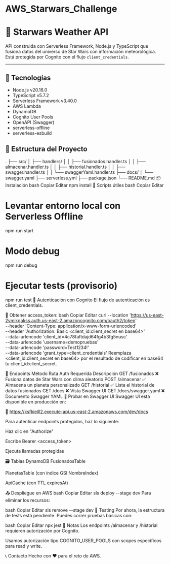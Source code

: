 # AWS_Starwars_Challenge

# 🌌 Starwars Weather API

API construida con Serverless Framework, Node.js y TypeScript que fusiona datos del universo de Star Wars con información meteorológica. Está protegida por Cognito con el flujo `client_credentials`.

---

## 🚀 Tecnologías

- Node.js v20.16.0
- TypeScript v5.7.2
- Serverless Framework v3.40.0
- AWS Lambda
- DynamoDB
- Cognito User Pools
- OpenAPI (Swagger)
- serverless-offline
- serverless-esbuild


## 📁 Estructura del Proyecto
.
├── src/
│   ├── handlers/
│   │   ├── fusionados.handler.ts
│   │   ├── almacenar.handler.ts
│   │   ├── historial.handler.ts
│   │   ├── swagger.handler.ts
│   │   └── swaggerYaml.handler.ts
├── docs/
│   └── swagger.yaml
├── serverless.yml
├── package.json
└── README.md
📦 Instalación
bash
Copiar
Editar
npm install
🔧 Scripts útiles
bash
Copiar
Editar
# Levantar entorno local con Serverless Offline
npm run start

# Modo debug
npm run debug

# Ejecutar tests (provisorio)
npm run test
🔐 Autenticación con Cognito
El flujo de autenticación es client_credentials.

🔑 Obtener access_token:
bash
Copiar
Editar
curl --location 'https://us-east-2ymikgakss.auth.us-east-2.amazoncognito.com/oauth2/token' \
--header 'Content-Type: application/x-www-form-urlencoded' \
--header 'Authorization: Basic <client_id:client_secret en base64>' \
--data-urlencode 'client_id=4c78faftdajd64fg4b3fg5nusc' \
--data-urlencode 'username=demopruebas' \
--data-urlencode 'password=Test1234!' \
--data-urlencode 'grant_type=client_credentials'
Reemplaza <client_id:client_secret en base64> por el resultado de codificar en base64 tu client_id:client_secret.

📘 Endpoints
Método	Ruta	Auth Requerida	Descripción
GET	/fusionados	❌	Fusiona datos de Star Wars con clima aleatorio
POST	/almacenar	✅	Almacena un planeta personalizado
GET	/historial	✅	Lista el historial de datos fusionados
GET	/docs	❌	Vista Swagger UI
GET	/docs/swagger.yaml	❌	Documento Swagger YAML
🧪 Probar en Swagger UI
Swagger UI está disponible en producción en:

🔗 https://ksfkieill2.execute-api.us-east-2.amazonaws.com/dev/docs

Para autenticar endpoints protegidos, haz lo siguiente:

Haz clic en "Authorize"

Escribe Bearer <access_token>

Ejecuta llamadas protegidas

🗃️ Tablas DynamoDB
FusionadosTable

PlanetasTable (con índice GSI NombreIndex)

ApiCache (con TTL expiresAt)

📤 Despliegue en AWS
bash
Copiar
Editar
sls deploy --stage dev
Para eliminar los recursos:

bash
Copiar
Editar
sls remove --stage dev
🧪 Testing
Por ahora, la estructura de tests está pendiente. Puedes correr pruebas básicas con:

bash
Copiar
Editar
npx jest
📌 Notas
Los endpoints /almacenar y /historial requieren autorización por Cognito.

Usamos autorización tipo COGNITO_USER_POOLS con scopes específicos para read y write.

📞 Contacto
Hecho con ❤️ para el reto de AWS.
